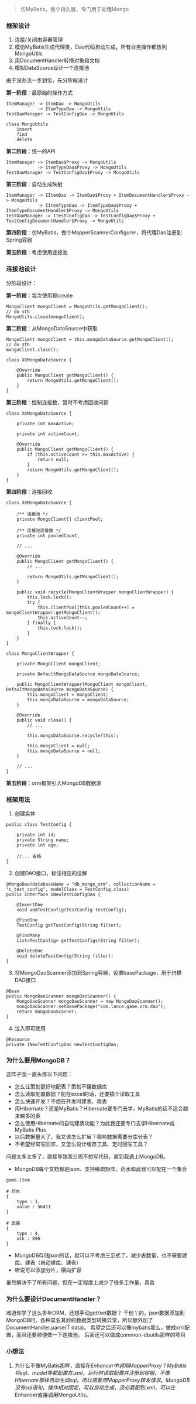> 仿MyBatis，做个持久层，专门用于处理Mongo

### 框架设计
1. 连接/关闭由容器管理
2. 模仿MyBatis生成代理类，Dao代码自动生成，所有业务操作都放到MongoUtils
3. 用DocumentHandler转换对象和文档
4. 模拟DataSource设计一个连接池

由于没办法一步到位，先分阶段设计

**第一阶段**：最原始的操作方式
```
ItemManager -> ItemDao -> MongoUtils
            -> ItemTypeDao -> MongoUtils
TestDaoManager -> TestConfigDao -> MongoUtils

class MongoUtils
    insert
    find
    delete
```

**第二阶段**：统一的API
```
ItemManager -> ItemDao$Proxy -> MongoUtils
            -> ItemTypeDao$Proxy -> MongoUtils
TestDaoManager -> TestConfigDao$Proxy -> MongoUtils
```

**第三阶段**：自动生成映射
```
ItemManager -> IItemDao -> ItemDao$Proxy + ItemDocumentHandler$Proxy -> MongoUtils
            -> IItemTypeDao -> ItemTypeDao$Proxy + ItemTypeDocumentHandler$Proxy -> MongoUtils
TestDaoManager -> ITestConfigDao -> TestConfigDao$Proxy + TestConfigDocumentHandler$Proxy -> MongoUtils
```

**第四阶段**：仿MyBatis，做个MapperScannerConfigurer，将代理Dao注册到Spring容器  

**第五阶段**：考虑使用连接池

### 连接池设计
分阶段设计：

**第一阶段**：每次使用都create 
```
MongoClient mongoClient = MongoUtils.getMongoClient();
// do sth
MongoUtils.close(mongoClient);
``` 

**第二阶段**：从MongoDataSource中获取
```
MongoClient mongoClient = this.mongoDataSource.getMongoClient();
// do sth
mongoClient.close();

class XXMongoDataSource {
    
    @Override
    public MongoClient getMongoClient() {
        return MongoUtils.getMongoClient();
    }
}
```

**第三阶段**：控制连接数，暂时不考虑回收问题
```
class XXMongoDataSource {
    
    private int maxActive;

    private int activeCount;
    
    @Override
    public MongoClient getMongoClient() {
        if (this.activeCount >= this.maxActive) {
            return null;
        }
        return MongoUtils.getMongoClient();
    }
}
```

**第四阶段**：连接回收
```
class XXMongoDataSource {
    
    /** 连接池 */
    private MongoClient[] clientPool;

    /** 连接池连接数 */
    private int pooledCount;
    
    // ...
    
    @Override
    public MongoClient getMongoClient() {
        // ...

        return MongoUtils.getMongoClient();
    }

    public void recycle(MongoClientWrapper mongoClientWrapper) {
        this.lock.lock();
        try {
            this.clientPool[this.pooledCount++] = mongoClientWrapper.getMongoClient();
            this.activeCount--;
        } finally {
            this.lock.lock();
        }
    }
}

class MongoClientWrapper {

    private MongoClient mongoClient;
    
    private DefaultMongoDataSource mongoDataSource;
    
    public MongoClientWrapper(MongoClient mongoClient, DefaultMongoDataSource mongoDataSource) {
        this.mongoClient = mongoClient;
        this.mongoDataSource = mongoDataSource;
    }
    
    @Override
    public void close() {
        // ...

        this.mongoDataSource.recycle(this);

        this.mongoClient = null;
        this.mongoDataSource = null;
    }

    // ...
}
```

**第五阶段**：orm框架引入MongoDB数据源  

### 框架用法
1. 创建实体
```
public class TestConfig {

    private int id;
    private String name;
    private int age;

    //... 省略
}
```

2. 创建DAO接口，标注相应的注解
```
@MongoDao(databaseName = "db_mongo_orm", collectionName = "c_test_config", modelClass = TestConfig.class)
public interface INewTestConfigDao {

    @InsertOne
    void addTestConfig(TestConfig testConfig);

    @FindOne
    TestConfig getTestConfig(String filter);

    @FindMany
    List<TestConfig> getTestConfigs(String filter);

    @DeleteOne
    void deleteTestConfig(String filter);
}
```

3. 将MongoDaoScanner添加到Spring容器，设置basePackage，用于扫描DAO接口
```
@Bean
public MongoDaoScanner mongoDaoScanner() {
    MongoDaoScanner mongoDaoScanner = new MongoDaoScanner();
    mongoDaoScanner.setBasePackage("com.lance.game.orm.dao");
    return mongoDaoScanner;
}
```

4. 注入即可使用
```
@Resource
private INewTestConfigDao newTestConfigDao;
```


### 为什么要用MongoDB？
这阵子我一直头疼以下问题：
* 怎么让策划更好地配表？策划不懂数据库
* 怎么读取配置数据？配在excel的话，还要搞个读取工具
* 怎么快速开发？不想在开发时建表、改表
* 用Hibernate？还是MyBatis？Hibernate要专门去学，MyBatis的话不适合越来越多的表
* 怎么使用Hibernate的自动建表功能？为此我还要专门去学Hibernate或MyBatis Plus
* 以后数据量大了，我又该怎么扩展？哪些数据需要分库分表？
* 不希望经常写回库，又怎么设计缓存工具、定时回写工具？

问题太多太多了，直接导致我三周不想写代码，直到我遇上MongoDB。

* MongoDB每个文档都是json，支持稀疏矩阵，药水和武器可以配在一个集合
```
game.item

# 药水
{
    type : 1,
    value : 56411
}

# 武器
{
    type : 4,
    atk : 896
}
```
* MongoDB存储json的话，就可以不考虑三范式了，减少表数量，也不需要建库、建表（自动建库、建表）
* 听说可以添加分片，横向扩容

虽然解决不了所有问题，但在一定程度上减少了很多工作量，真香


### 为什么要设计DocumentHandler？
难道你学了这么多年ORM，还想手动get/set数据？
干他丫的，json数据添加到MongoDB时，各种莫名其妙的数据类型转换异常，所以额外加了DocumentHandler.parse(T data)。
希望之后还可以像mybatis那么，做成xml配置，而且还要顺便做一下连接池。
后面还可以做成common-dbutils那样的项目


### 小想法
1. 为什么不像MyBatis那样，直接在$Enhancer中调用MapperProxy？
MyBatis将sql、model等都配置在.xml，运行时读取配置并注册到容器，不像Hibernate那样自动生成sql，所以需要用MapperProxy转发请求。
MongoDB没有sql语句，操作相对固定，可以自动生成，没必要配到.xml，可以在$Enhancer直接调用MongoUtils。